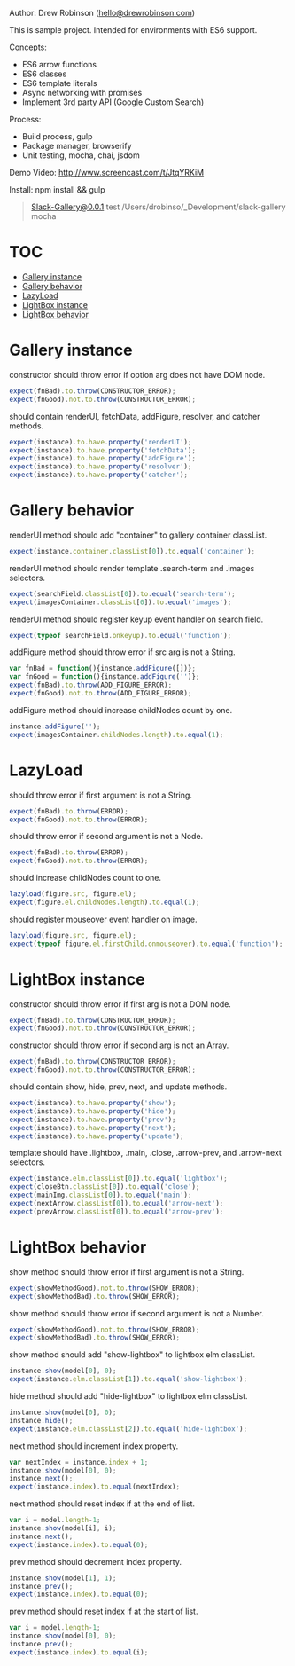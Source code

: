 Author: Drew Robinson (hello@drewrobinson.com)

This is sample project. Intended for environments with ES6 support.

Concepts:
 - ES6 arrow functions
 - ES6 classes
 - ES6 template literals
 - Async networking with promises
 - Implement 3rd party API (Google Custom Search)

Process:
 - Build process, gulp
 - Package manager, browserify
 - Unit testing, mocha, chai, jsdom

Demo Video: http://www.screencast.com/t/JtqYRKiM

Install:
npm install && gulp




> Slack-Gallery@0.0.1 test /Users/drobinso/_Development/slack-gallery
> mocha

# TOC
   - [Gallery instance](#gallery-instance)
   - [Gallery behavior](#gallery-behavior)
   - [LazyLoad ](#lazyload-)
   - [LightBox instance](#lightbox-instance)
   - [LightBox behavior](#lightbox-behavior)
<a name=""></a>

<a name="gallery-instance"></a>
# Gallery instance
constructor should throw error if option arg does not have DOM node.

```js
expect(fnBad).to.throw(CONSTRUCTOR_ERROR);
expect(fnGood).not.to.throw(CONSTRUCTOR_ERROR);
```

should contain renderUI, fetchData, addFigure, resolver, and catcher methods.

```js
expect(instance).to.have.property('renderUI');
expect(instance).to.have.property('fetchData');
expect(instance).to.have.property('addFigure');
expect(instance).to.have.property('resolver');
expect(instance).to.have.property('catcher');
```

<a name="gallery-behavior"></a>
# Gallery behavior
renderUI method should add "container" to gallery container classList.

```js
expect(instance.container.classList[0]).to.equal('container');
```

renderUI method should render template .search-term and .images selectors.

```js
expect(searchField.classList[0]).to.equal('search-term');
expect(imagesContainer.classList[0]).to.equal('images');
```

renderUI method should register keyup event handler on search field.

```js
expect(typeof searchField.onkeyup).to.equal('function');
```

addFigure method should throw error if src arg is not a String.

```js
var fnBad = function(){instance.addFigure([])};
var fnGood = function(){instance.addFigure('')};
expect(fnBad).to.throw(ADD_FIGURE_ERROR);
expect(fnGood).not.to.throw(ADD_FIGURE_ERROR);
```

addFigure method should increase childNodes count by one.

```js
instance.addFigure('');
expect(imagesContainer.childNodes.length).to.equal(1);
```

<a name="lazyload-"></a>
# LazyLoad
should throw error if first argument is not a String.

```js
expect(fnBad).to.throw(ERROR);
expect(fnGood).not.to.throw(ERROR);
```

should throw error if second argument is not a Node.

```js
expect(fnBad).to.throw(ERROR);
expect(fnGood).not.to.throw(ERROR);
```

should increase childNodes count to one.

```js
lazyload(figure.src, figure.el);
expect(figure.el.childNodes.length).to.equal(1);
```

should register mouseover event handler on image.

```js
lazyload(figure.src, figure.el);
expect(typeof figure.el.firstChild.onmouseover).to.equal('function');
```

<a name="lightbox-instance"></a>
# LightBox instance
constructor should throw error if first arg is not a DOM node.

```js
expect(fnBad).to.throw(CONSTRUCTOR_ERROR);
expect(fnGood).not.to.throw(CONSTRUCTOR_ERROR);
```

constructor should throw error if second arg is not an Array.

```js
expect(fnBad).to.throw(CONSTRUCTOR_ERROR);
expect(fnGood).not.to.throw(CONSTRUCTOR_ERROR);
```

should contain show, hide, prev, next, and update methods.

```js
expect(instance).to.have.property('show');
expect(instance).to.have.property('hide');
expect(instance).to.have.property('prev');
expect(instance).to.have.property('next');
expect(instance).to.have.property('update');
```

template should have .lightbox, .main, .close, .arrow-prev, and .arrow-next selectors.

```js
expect(instance.elm.classList[0]).to.equal('lightbox');
expect(closeBtn.classList[0]).to.equal('close');
expect(mainImg.classList[0]).to.equal('main');
expect(nextArrow.classList[0]).to.equal('arrow-next');
expect(prevArrow.classList[0]).to.equal('arrow-prev');
```

<a name="lightbox-behavior"></a>
# LightBox behavior
show method should throw error if first argument is not a String.

```js
expect(showMethodGood).not.to.throw(SHOW_ERROR);
expect(showMethodBad).to.throw(SHOW_ERROR);
```

show method should throw error if second argument is not a Number.

```js
expect(showMethodGood).not.to.throw(SHOW_ERROR);
expect(showMethodBad).to.throw(SHOW_ERROR);
```

show method should add "show-lightbox" to lightbox elm classList.

```js
instance.show(model[0], 0);
expect(instance.elm.classList[1]).to.equal('show-lightbox');
```

hide method should add "hide-lightbox" to lightbox elm classList.

```js
instance.show(model[0], 0);
instance.hide();
expect(instance.elm.classList[2]).to.equal('hide-lightbox');
```

next method should increment index property.

```js
var nextIndex = instance.index + 1;
instance.show(model[0], 0);
instance.next();
expect(instance.index).to.equal(nextIndex);
```

next method should reset index if at the end of list.

```js
var i = model.length-1;
instance.show(model[i], i);
instance.next();
expect(instance.index).to.equal(0);
```

prev method should decrement index property.

```js
instance.show(model[1], 1);
instance.prev();
expect(instance.index).to.equal(0);
```

prev method should reset index if at the start of list.

```js
var i = model.length-1;
instance.show(model[0], 0);
instance.prev();
expect(instance.index).to.equal(i);
```


